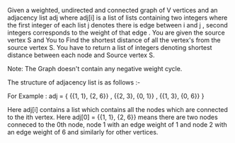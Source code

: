 Given a weighted, undirected and connected graph of V vertices and an adjacency list adj where adj[i] is a list of lists containing two integers where the first integer of each list j denotes there is edge between i and j , second integers corresponds to the weight of that  edge . You are given the source vertex S and You to Find the shortest distance of all the vertex's from the source vertex S. You have to return a list of integers denoting shortest distance between each node and Source vertex S.
 

Note: The Graph doesn't contain any negative weight cycle.

The structure of adjacency list is as follows :-

For Example : adj = {  {{1, 1}, {2, 6}}  , {{2, 3}, {0, 1}}  , {{1, 3}, {0, 6}}  }

Here adj[i] contains a list which contains all the nodes which are connected to the ith vertex. Here adj[0] = {{1, 1}, {2, 6}} means there are two nodes conneced to the 0th node, node 1 with an edge weight of 1 and node 2 with an edge weight of 6 and similarly for other vertices.